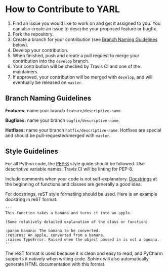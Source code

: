 # How to Contribute to YARL

1. Find an issue you would like to work on and get it assigned to you. You can also create an issue to describe your proposed feature or bugfix.
2. Fork the repository.
3. Create a branch for your contribution (see [Branch Naming Guidelines](##branch-naming-guidelines) below).
4. Develop your contribution.
5. When finished, push and create a pull request to merge your contribution into the `develop` branch.
6. Your contribution will be checked by Travis CI and one of the maintainers.
7. If approved, your contribution will be merged with `develop`, and will eventually be released on `master`.

## Branch Naming Guidelines

**Features:** name your branch `feature/descriptive-name`.

**Bugfixes:** name your branch `bugfix/descriptive-name`.

**Hotfixes:** name your branch `hotfix/descriptive-name`. Hotfixes are special and should be pull-requested/merged with `master`.

## Style Guidelines

For all Python code, the [PEP-8](https://www.python.org/dev/peps/pep-0008/) style guide should be followed. Use descriptive variable names. Travis CI will be linting for PEP-8.

Include comments when your code is not self-explanatory. [Docstrings](https://www.python.org/dev/peps/pep-0257/) at the beginning of functions and classes are generally a good idea.

For docstrings, reST style formatiing should be used. Here is an example docstring in reST format:
```
'''
This function takes a banana and turns it into an apple.
 
(Some relatively detailed explanation of the class or function)
 
:param banana: The banana to be converted.
:returns: An apple, converted from a banana. 
:raises TypeError: Raised when the object passed in is not a banana.
'''
```
The reST format is used because it is clean and easy to read, and PyCharm supports it natively when writing code. Sphinx will also automatically generate HTML documentation with this format.
